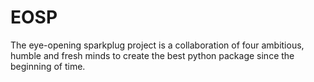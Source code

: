# EOSP
The eye-opening sparkplug project is a collaboration of four ambitious, humble and fresh minds to create the best python package since the beginning of time.
